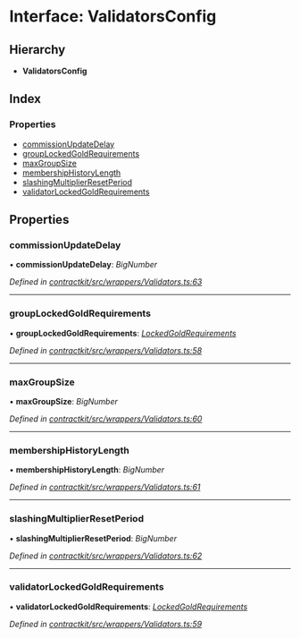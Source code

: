 # Interface: ValidatorsConfig

## Hierarchy

* **ValidatorsConfig**

## Index

### Properties

* [commissionUpdateDelay](_wrappers_validators_.validatorsconfig.md#commissionupdatedelay)
* [groupLockedGoldRequirements](_wrappers_validators_.validatorsconfig.md#grouplockedgoldrequirements)
* [maxGroupSize](_wrappers_validators_.validatorsconfig.md#maxgroupsize)
* [membershipHistoryLength](_wrappers_validators_.validatorsconfig.md#membershiphistorylength)
* [slashingMultiplierResetPeriod](_wrappers_validators_.validatorsconfig.md#slashingmultiplierresetperiod)
* [validatorLockedGoldRequirements](_wrappers_validators_.validatorsconfig.md#validatorlockedgoldrequirements)

## Properties

###  commissionUpdateDelay

• **commissionUpdateDelay**: *BigNumber*

*Defined in [contractkit/src/wrappers/Validators.ts:63](https://github.com/medhak1/celo-monorepo/blob/master/packages/sdk/contractkit/src/wrappers/Validators.ts#L63)*

___

###  groupLockedGoldRequirements

• **groupLockedGoldRequirements**: *[LockedGoldRequirements](_wrappers_validators_.lockedgoldrequirements.md)*

*Defined in [contractkit/src/wrappers/Validators.ts:58](https://github.com/medhak1/celo-monorepo/blob/master/packages/sdk/contractkit/src/wrappers/Validators.ts#L58)*

___

###  maxGroupSize

• **maxGroupSize**: *BigNumber*

*Defined in [contractkit/src/wrappers/Validators.ts:60](https://github.com/medhak1/celo-monorepo/blob/master/packages/sdk/contractkit/src/wrappers/Validators.ts#L60)*

___

###  membershipHistoryLength

• **membershipHistoryLength**: *BigNumber*

*Defined in [contractkit/src/wrappers/Validators.ts:61](https://github.com/medhak1/celo-monorepo/blob/master/packages/sdk/contractkit/src/wrappers/Validators.ts#L61)*

___

###  slashingMultiplierResetPeriod

• **slashingMultiplierResetPeriod**: *BigNumber*

*Defined in [contractkit/src/wrappers/Validators.ts:62](https://github.com/medhak1/celo-monorepo/blob/master/packages/sdk/contractkit/src/wrappers/Validators.ts#L62)*

___

###  validatorLockedGoldRequirements

• **validatorLockedGoldRequirements**: *[LockedGoldRequirements](_wrappers_validators_.lockedgoldrequirements.md)*

*Defined in [contractkit/src/wrappers/Validators.ts:59](https://github.com/medhak1/celo-monorepo/blob/master/packages/sdk/contractkit/src/wrappers/Validators.ts#L59)*
